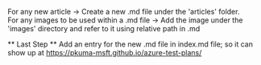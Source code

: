 For any new article -> Create a new .md file under the 'articles' folder.  
For any images to be used within a .md file -> Add the image under the 'images' directory and refer to it using relative path in .md  

** Last Step **
Add an entry for the new .md file in index.md file; so it can show up at https://pkuma-msft.github.io/azure-test-plans/
